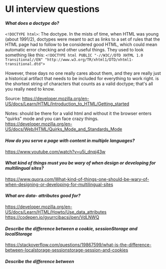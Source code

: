 # UI interview questions

#### _What does a doctype do?_ ####

``<!DOCTYPE html>``: The doctype. In the mists of time, when HTML was young (about 1991/2), doctypes were meant to act as links to a set of rules that the HTML page had to follow to be considered good HTML, which could mean automatic error checking and other useful things. They used to look something like this:
``<!DOCTYPE html PUBLIC "-//W3C//DTD XHTML 1.0 Transitional//EN" "http://www.w3.org/TR/xhtml1/DTD/xhtml1-transitional.dtd">``

However, these days no one really cares about them, and they are really just a historical artifact that needs to be included for everything to work right. <!DOCTYPE html> is the shortest string of characters that counts as a valid doctype; that's all you really need to know.

Source: https://developer.mozilla.org/en-US/docs/Learn/HTML/Introduction_to_HTML/Getting_started

Notes: should be there for a valid html and without it the browser enters "quirks" mode and you can face crazy things.
https://developer.mozilla.org/en-US/docs/Web/HTML/Quirks_Mode_and_Standards_Mode


#### _How do you serve a page with content in multiple languages?_ ####

https://www.youtube.com/watch?v=u5i_dnqj43w 

#### _What kind of things must you be wary of when design or developing for multilingual sites?_ ####

https://www.quora.com/What-kind-of-things-one-should-be-wary-of-when-designing-or-developing-for-multilingual-sites

#### _What are data- attributes good for?_ ####
https://developer.mozilla.org/en-US/docs/Learn/HTML/Howto/Use_data_attributes
https://codepen.io/gyurrcibacsi/pen/VdLNWQ

#### _Describe the difference between a cookie, sessionStorage and localStorage_ ####

https://stackoverflow.com/questions/19867599/what-is-the-difference-between-localstorage-sessionstorage-session-and-cookies

#### _Describe the difference between <script>, <script async> and <script defer>._ ####
https://www.quora.com/What-is-the-difference-between-DEFER-and-ASYNC-attributes-on-a-resource-in-html
 ###### Normal execution <script> ######
This is the default behavior of the <script> element. Parsing of the HTML code pauses while the script is executing. For slow servers and heavy scripts this means that displaying the webpage will be delayed.
###### Deferred execution <script defer> ######
Simply put: delaying script execution until the HTML parser has finished. A positive effect of this attribute is that the DOM will be available for your script. However, since not every browser supports defer yet, don’t rely on it!
###### Asynchronous execution <script async> ######
Don’t care when the script will be available? Asynchronous is the best of both worlds: HTML parsing may continue and the script will be executed as soon as it’s ready. I’d recommend this for scripts such as Google Analytics.
  
 #### _Why is it generally a good idea to position CSS <link>s between <head></head> and JS <script>s just before </body>? Do you know any exceptions?_ ####

You usually put the ``<link>`` tags in between the <head> to prevent Flash of Unstyled Content which gives the user something to look at while the rest of the page is being parsed.

Since Javascript blocks rendering by default, and the DOM and CSSOM construction can be also be delayed, it is usually best to keep scripts at the bottom of the page.

Exceptions are if you grab the scripts asynchronously, or at least defer them to the end of the page.

#### _What is progressive rendering?_ ####
#### _Why you would use a srcset attribute in an image tag? Explain the process the browser uses when evaluating the content of this attribute._ ####
#### _Have you used different HTML templating languages before?_ ####
#### _How prototypical inhertitance working? What is the differences between ``_.prototype, .__proto__`` and ``[[Prototype]]``?_ ####
http://www.javascripttutorial.net/javascript-prototype/
https://hackernoon.com/understand-nodejs-javascript-object-inheritance-proto-prototype-class-9bd951700b29


